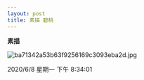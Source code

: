 ```yaml
---
layout: post
title: 素描 碧桃
---
```

**素描**

![ba71342a53b63f9256169c3093eba2d.jpg](https://i.loli.net/2020/06/08/v5lEXQNwp3rxL6H.jpg)

2020/6/8 星期一 下午 8:34:01 


